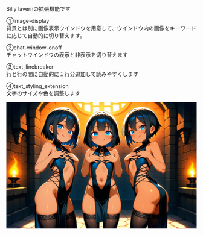 SillyTavernの拡張機能です

①image-display<br>
背景とは別に画像表示ウインドウを用意して、ウインドウ内の画像をキーワードに応じて自動的に切り替えます。

②chat-window-onoff<br>
チャットウインドウの表示と非表示を切り替えます

③text_linebreaker<br>
行と行の間に自動的に１行分追加して読みやすくします

④text_styling_extension<br>
文字のサイズや色を調整します

![859862010303651612.png](https://github.com/penduram203/SillyTavernExtension/blob/main/859862010303651612.png)
